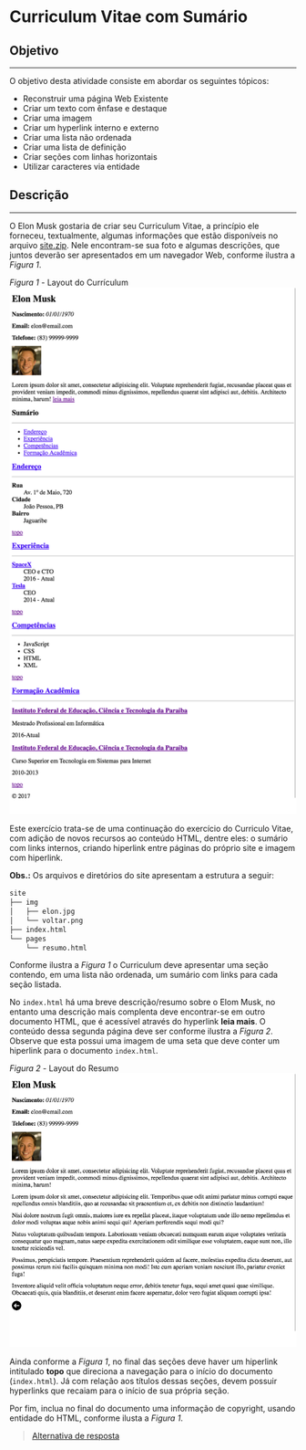 # Curriculum Vitae com Sumário

## Objetivo
---

O objetivo desta atividade consiste em abordar os seguintes tópicos:

- Reconstruir uma página Web Existente
- Criar um texto com ênfase e destaque
- Criar uma imagem
- Criar um hyperlink interno e externo
- Criar uma lista não ordenada
- Criar uma lista de definição
- Criar seções com linhas horizontais
- Utilizar caracteres via entidade
  
## Descrição
---

O Elon Musk gostaria de criar seu Curriculum Vitae, a princípio ele forneceu, textualmente, algumas informações que estão disponíveis no arquivo [site.zip](site.zip). Nele encontram-se sua foto e algumas descrições, que juntos deverão ser apresentados em um navegador Web, conforme ilustra a *Figura 1*.

*Figura 1* - Layout do Currículum
![Layout Curriculum](screen-curriculum.png)

Este exercício trata-se de uma continuação do exercício do Curriculo Vitae, com adição de novos recursos ao conteúdo HTML, dentre eles: o sumário com links internos, criando hiperlink entre páginas do próprio site e imagem com hiperlink.

**Obs.:** Os arquivos e diretórios do site apresentam a estrutura a seguir:

```
site
├── img
│   ├── elon.jpg
│   └── voltar.png
├── index.html
└── pages
    └── resumo.html
```

Conforme ilustra a *Figura 1* o Curriculum deve apresentar uma seção contendo, em uma lista não ordenada, um sumário com links para cada seção listada.

No `index.html` há uma breve descrição/resumo sobre o Elom Musk, no entanto uma descrição mais complenta deve encontrar-se em outro documento HTML, que é acessível através do hyperlink **leia mais**. O conteúdo dessa segunda página deve ser conforme ilustra a *Figura 2*. Observe que esta possui uma imagem de uma seta que deve conter um hiperlink para o documento `index.html`.

*Figura 2* - Layout do Resumo
![Layout Resumo](screen-resumo.png)

Ainda conforme a *Figura 1*, no final das seções deve haver um hiperlink intitulado **topo** que direciona a navegação para o início do documento (`index.html`). Já com relação aos títulos dessas seções, devem possuir hyperlinks que recaiam para o início de sua própria seção.

Por fim, inclua no final do documento uma informação de copyright, usando entidade do HTML, conforme ilusta a *Figura 1*.

> [Alternativa de resposta](site-response/)